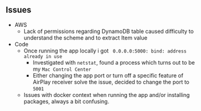 ## Issues
- AWS
  - Lack of permissions regarding DynamoDB table caused difficulty to understand the scheme and to extract Item value
- Code
  - Once running the app locally i got  ` 0.0.0.0:5000: bind: address already in use`
    - Investigated with `netstat`, found a process which turns out to be my `Mac Control Center`
    - Either changing the app port or turn off a specific feature of AirPlay receiver solve the issue, decided to change the port to `5001`
  - Issues with docker context when running the app and/or installing packages, always a bit confusing.